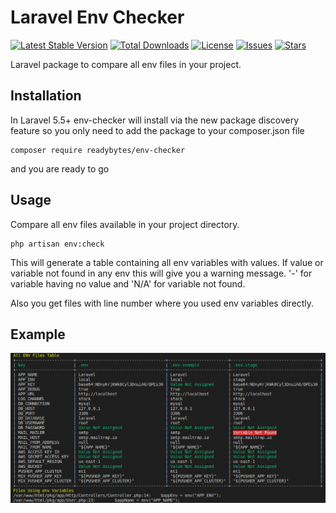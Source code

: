 # Laravel Env Checker

[![Latest Stable Version](https://poser.pugx.org/readybytes/env-checker/v/stable)](https://packagist.org/packages/readybytes/env-checker)
[![Total Downloads](https://poser.pugx.org/Readybytes/env-checker/downloads)](https://packagist.org/packages/readybytes/env-checker)
[![License](https://poser.pugx.org/readybytes/env-checker/license)](https://packagist.org/packages/readybytes/env-checker)
[![Issues](https://img.shields.io/github/issues/readybytes/env-checker.svg?style=flat-square)](https://github.com/readybytes/env-checker/issues)
[![Stars](https://img.shields.io/github/stars/readybytes/env-checker.svg?style=flat-square)](https://github.com/readybytes/env-checker/stargazers)

Laravel package to compare all env files in your project.

## Installation

In Laravel 5.5+ env-checker will install via the new package discovery feature so you only need to add the package to your composer.json file

```shell
composer require readybytes/env-checker
```

and you are ready to go

## Usage

Compare all env files available in your project directory.

```shell
php artisan env:check
```

This will generate a table containing all env variables with values.
If value or variable not found in any env this will give you a warning message.
'-' for variable having no value and 'N/A' for variable not found.

Also you get files with line number where you used env variables directly.

## Example

![Example of env-checker](https://github.com/chandrabhan11/env-checker-screenshot/blob/master/env-checker-example.png)

